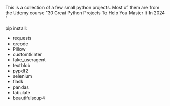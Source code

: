 This is a collection of a few small python projects.
Most of them are from the Udemy course "30 Great Python Projects To Help You Master It In 2024
"

pip install:
- requests
- qrcode
- Pillow
- customtkinter
- fake_useragent
- textblob
- pypdf2
- selenium
- flask
- pandas
- tabulate
- beautifulsoup4